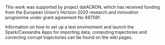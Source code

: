 This work was supported by project datACRON, which has received funding from the European Union’s Horizon 2020 research and innovation programme under grant agreement No 687591.

Information on how to set up a test environment and launch the Spark/Cassandra Apps for importing data, computing trajectories and correcting corrupt trajectories can be found on the wiki pages.
